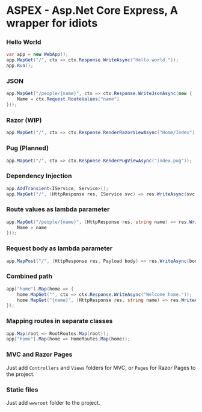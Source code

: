 # ASPEX - Asp.Net Core Express, A wrapper for idiots

### Hello World

```cs
var app = new WebApp();
app.MapGet("/", ctx => ctx.Response.WriteAsync("Hello world."));
app.Run();
```

### JSON
```cs
app.MapGet("/people/{name}", ctx => ctx.Response.WriteJsonAsync(new {
    Name = ctx.Request.RouteValues["name"]
}));
```

### Razor (WIP)
```cs
app.MapGet("/", ctx => ctx.Response.RenderRazorViewAsync("Home/Index"));
```

### Pug (Planned)
```cs
app.MapGet("/", ctx => ctx.Response.RenderPugViewAsync("index.pug"));
```

### Dependency Injection
```cs
app.AddTransient<IService, Service>();
app.MapGet("/", (HttpResponse res, IService svc) => res.WriteAsync(svc.GetValue());
```

### Route values as lambda parameter
```cs
app.MapGet("/people/{name}", (HttpResponse res, string name) => res.WriteJsonAsync(new {
    Name = name
}));
```

### Request body as lambda parameter
```cs
app.MapPost("/", (HttpResponse res, Payload body) => res.WriteAsync(body.Name));
```

### Combined path
```cs
app["home"].Map(home => {
    home.MapGet("", ctx => ctx.Response.WriteAsync("Welcome home."));
	home.MapGet("{name}", (HttpResponse res, string name) => res.WriteAsync($"Welcome home, {name}."));
});
```

### Mapping routes in separate classes
```cs
app.Map(root => RootRoutes.Map(root));
app["home"].Map(home => HomeRoutes.Map(home));
```

### MVC and Razor Pages
Just add `Controllers` and `Views` folders for MVC, or `Pages` for Razor Pages to the project.

### Static files
Just add `wwwroot` folder to the project.

